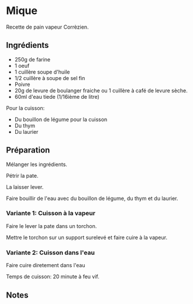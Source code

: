 # Mique
Recette de pain vapeur Corrèzien.

## Ingrédients
- 250g de farine
- 1 oeuf
- 1 cuillère soupe d'huile
- 1/2 cuillère à soupe de sel fin
- Poivre
- 20g de levure de boulanger fraiche ou 1 cuillère à café de levure sèche.
- 60ml d'eau tiede (1/16ième de litre)

Pour la cuisson:
- Du bouillon de légume pour la cuisson
- Du thym
- Du laurier

## Préparation
Mélanger les ingrédients.

Pétrir la pate.

La laisser lever.

Faire bouillir de l'eau avec du bouillon de légume, du thym et du laurier.

### Variante 1: Cuisson à la vapeur
Faire le lever la pate dans un torchon.

Mettre le torchon sur un support surelevé et faire cuire à la vapeur.

### Variante 2: Cuisson dans l'eau
Faire cuire diretement dans l'eau

Temps de cuisson: 20 minute à feu vif.

## Notes

